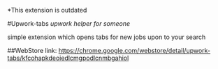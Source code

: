 *This extension is outdated

#Upwork-tabs
*upwork helper for someone*

simple extension which opens tabs for new jobs upon to your search

##WebStore link:
https://chrome.google.com/webstore/detail/upwork-tabs/kfcohapkdeoiedlcmgpodlcnmbgahiol
